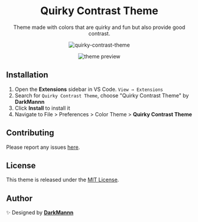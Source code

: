 <div align="center">

# Quirky Contrast Theme

Theme made with colors that are quirky and fun but also provide good contrast.

![quirky-contrast-theme](https://drive.google.com/uc?export=view&id=1Tb_VitXC57f6Ne15BQfh7sj5a7OmmIec)

![theme preview](https://drive.google.com/uc?export=view&id=1cNCvCZmHk6B44ZVlMulaj9wgQoCM_jtH)

</div>

## Installation

1. Open the **Extensions** sidebar in VS Code. `View → Extensions`
1. Search for `Quirky Contrast Theme`, choose "Quirky Contrast Theme" by **DarkMannn**
1. Click **Install** to install it
1. Navigate to File > Preferences > Color Theme > **Quirky Contrast Theme**

## Contributing

Please report any issues [here](https://github.com/DarkMannn/quirky-contrast-vscode-theme/issues).

## License

This theme is released under the [MIT License](https://github.com/DarkMannn/quirky-contrast-vscode-theme/blob/main/LICENSE.md).

## Author

✨ Designed by **[DarkMannn](https://darkmannn.dev)**
